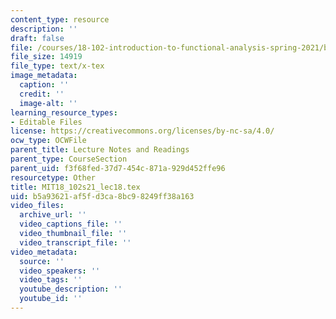 ```yaml
---
content_type: resource
description: ''
draft: false
file: /courses/18-102-introduction-to-functional-analysis-spring-2021/b5a93621af5fd3ca8bc98249ff38a163_MIT18_102s21_lec18.tex
file_size: 14919
file_type: text/x-tex
image_metadata:
  caption: ''
  credit: ''
  image-alt: ''
learning_resource_types:
- Editable Files
license: https://creativecommons.org/licenses/by-nc-sa/4.0/
ocw_type: OCWFile
parent_title: Lecture Notes and Readings
parent_type: CourseSection
parent_uid: f3f68fed-37d7-454c-871a-929d452ffe96
resourcetype: Other
title: MIT18_102s21_lec18.tex
uid: b5a93621-af5f-d3ca-8bc9-8249ff38a163
video_files:
  archive_url: ''
  video_captions_file: ''
  video_thumbnail_file: ''
  video_transcript_file: ''
video_metadata:
  source: ''
  video_speakers: ''
  video_tags: ''
  youtube_description: ''
  youtube_id: ''
---
```

